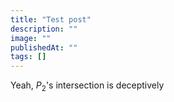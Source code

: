 ```yaml
---
title: "Test post"
description: ""
image: ""
publishedAt: ""
tags: []
---
```


Yeah, $P_2$'s intersection is deceptively
